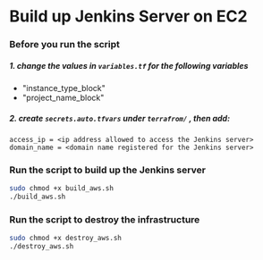 # Build up Jenkins Server on EC2
### Before you run the script
##### 1. change the values in `variables.tf` for the following variables
- "instance_type_block"
- "project_name_block"

##### 2. create `secrets.auto.tfvars` under `terrafrom/` , then add:
```
access_ip = <ip address allowed to access the Jenkins server>
domain_name = <domain name registered for the Jenkins server>
```
### Run the script to build up the Jenkins server
```bash
sudo chmod +x build_aws.sh
./build_aws.sh
```
### Run the script to destroy the infrastructure
```bash
sudo chmod +x destroy_aws.sh
./destroy_aws.sh
```